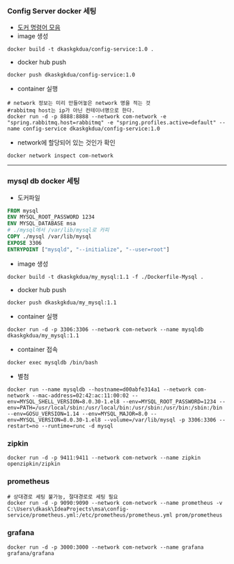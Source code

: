 ### Config Server docker 세팅
* [도커 명령어 모음](https://song8420.tistory.com/394)
* image 생성
```shell
docker build -t dkaskgkdua/config-service:1.0 .
```

* docker hub push
```shell
docker push dkaskgkdua/config-service:1.0
```

* container 실행
```shell
# network 정보는 미리 만들어놓은 network 명을 적는 것
#rabbitmq host는 ip가 아닌 컨테이너명으로 한다.
docker run -d -p 8888:8888 --network com-network -e "spring.rabbitmq.host=rabbitmq" -e "spring.profiles.active=default" --name config-service dkaskgkdua/config-service:1.0
```

* network에 할당되어 있는 것인가 확인
```shell
docker network inspect com-network
```

---

### mysql db docker 세팅
* 도커파일
```dockerfile
FROM mysql
ENV MYSQL_ROOT_PASSWORD 1234
ENV MYSQL_DATABASE msa
# ./mysql에서 /var/lib/mysql로 카피
COPY ./mysql /var/lib/mysql
EXPOSE 3306
ENTRYPOINT ["mysqld", "--initialize", "--user=root"]
```

* image 생성
```shell
docker build -t dkaskgkdua/my_mysql:1.1 -f ./Dockerfile-Mysql .
```

* docker hub push
```shell
docker push dkaskgkdua/my_mysql:1.1
```

* container 실행
```shell
docker run -d -p 3306:3306 --network com-network --name mysqldb dkaskgkdua/my_mysql:1.1
```

* container 접속
```shell
docker exec mysqldb /bin/bash
```

* 별첨
```shell
docker run --name mysqldb --hostname=d00abfe314a1 --network com-network --mac-address=02:42:ac:11:00:02 --env=MYSQL_SHELL_VERSION=8.0.30-1.el8 --env=MYSQL_ROOT_PASSWORD=1234 --env=PATH=/usr/local/sbin:/usr/local/bin:/usr/sbin:/usr/bin:/sbin:/bin --env=GOSU_VERSION=1.14 --env=MYSQL_MAJOR=8.0 --env=MYSQL_VERSION=8.0.30-1.el8 --volume=/var/lib/mysql -p 3306:3306 --restart=no --runtime=runc -d mysql
```


### zipkin
```shell
docker run -d -p 9411:9411 --network com-network --name zipkin openzipkin/zipkin
```

### prometheus
```shell
# 상대경로 세팅 불가능, 절대경로로 세팅 필요
docker run -d -p 9090:9090 --network com-network --name prometheus -v C:\Users\dkask\IdeaProjects\msa\config-service/prometheus.yml:/etc/prometheus/prometheus.yml prom/prometheus
```

### grafana
```shell
docker run -d -p 3000:3000 --network com-network --name grafana grafana/grafana
```